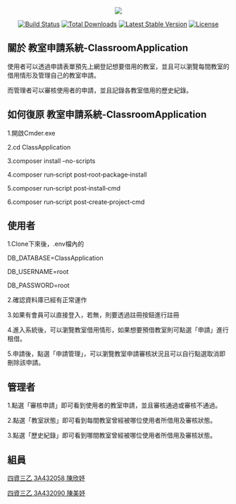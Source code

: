 <p align="center"><img src="https://laravel.com/assets/img/components/logo-laravel.svg"></p>

<p align="center">
<a href="https://travis-ci.org/laravel/framework"><img src="https://travis-ci.org/laravel/framework.svg" alt="Build Status"></a>
<a href="https://packagist.org/packages/laravel/framework"><img src="https://poser.pugx.org/laravel/framework/d/total.svg" alt="Total Downloads"></a>
<a href="https://packagist.org/packages/laravel/framework"><img src="https://poser.pugx.org/laravel/framework/v/stable.svg" alt="Latest Stable Version"></a>
<a href="https://packagist.org/packages/laravel/framework"><img src="https://poser.pugx.org/laravel/framework/license.svg" alt="License"></a>
</p>

## 關於 教室申請系統-ClassroomApplication

使用者可以透過申請表單預先上網登記想要借用的教室，並且可以瀏覽每間教室的借用情形及管理自己的教室申請。<p>
而管理者可以審核使用者的申請，並且記錄各教室借用的歷史紀錄。

## 如何復原 教室申請系統-ClassroomApplication

1.開啟Cmder.exe<p>
2.cd ClassApplication<p>
3.composer install –no-scripts <p>
4.composer run‐script post‐root‐package‐install <p>
5.composer run‐script post‐install‐cmd <p>
6.composer run‐script post‐create‐project‐cmd <p>

## 使用者

1.Clone下來後，.env檔內的<p>
   DB_DATABASE=ClassApplication<p>
   DB_USERNAME=root<p>
   DB_PASSWORD=root<p>
2.確認資料庫已經有正常運作<p>
3.如果有會員可以直接登入，若無，則要透過註冊按鈕進行註冊<p>
4.進入系統後，可以瀏覽教室借用情形，如果想要預借教室則可點選「申請」進行租借。<p>
5.申請後，點選「申請管理」，可以瀏覽教室申請審核狀況且可以自行點選取消即刪除該申請。<p>

## 管理者

1.點選「審核申請」即可看到使用者的教室申請，並且審核通過或審核不通過。<p>
2.點選「教室狀態」即可看到每間教室曾經被哪位使用者所借用及審核狀態。<p>
3.點選「歷史紀錄」即可看到哪間教室曾經被哪位使用者所借用及審核狀態。<p>

## 組員

[四資三乙 3A432058 陳欣妤](https://github.com/s3A432058)<p>
[四資三乙 3A432090 陳美妤](https://github.com/s3A432090)<p>


